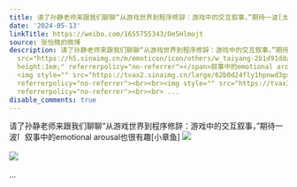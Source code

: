 ```yaml
---
title: 请了孙静老师来跟我们聊聊“从游戏世界到程序修辞：游戏中的交互叙事，”期待一波[太阳]叙事中的emotional arousal也很有趣[小章鱼] [图片][图片]
date: '2024-05-13'
linkTitle: https://weibo.com/1655755343/Oe5Hlmojt
source: 张怡微的微博
description: 请了孙静老师来跟我们聊聊“从游戏世界到程序修辞：游戏中的交互叙事，”期待一波<span class="url-icon"><img alt="[太阳]"
  src="https://h5.sinaimg.cn/m/emoticon/icon/others/w_taiyang-2b1d91ddac.png" style="width:1em;
  height:1em;" referrerpolicy="no-referrer"></span>叙事中的emotional arousal也很有趣[小章鱼]
  <img style="" src="https://tvax2.sinaimg.cn/large/62b0d24fly1hpnwd3gx61j21400u0132.jpg"
  referrerpolicy="no-referrer"><br><br><img style="" src="https://tvax3.sinaimg.cn/large/62b0d24fly1hpnwd3i19ej21400u07bz.jpg"
  referrerpolicy="no-referrer"><br><br> ...
disable_comments: true
---
```

请了孙静老师来跟我们聊聊“从游戏世界到程序修辞：游戏中的交互叙事，”期待一波<span class="url-icon"><img alt="[太阳]" src="https://h5.sinaimg.cn/m/emoticon/icon/others/w_taiyang-2b1d91ddac.png" style="width:1em; height:1em;" referrerpolicy="no-referrer"></span>叙事中的emotional arousal也很有趣[小章鱼] <img style="" src="https://tvax2.sinaimg.cn/large/62b0d24fly1hpnwd3gx61j21400u0132.jpg" referrerpolicy="no-referrer"><br><br><img style="" src="https://tvax3.sinaimg.cn/large/62b0d24fly1hpnwd3i19ej21400u07bz.jpg" referrerpolicy="no-referrer"><br><br> ...